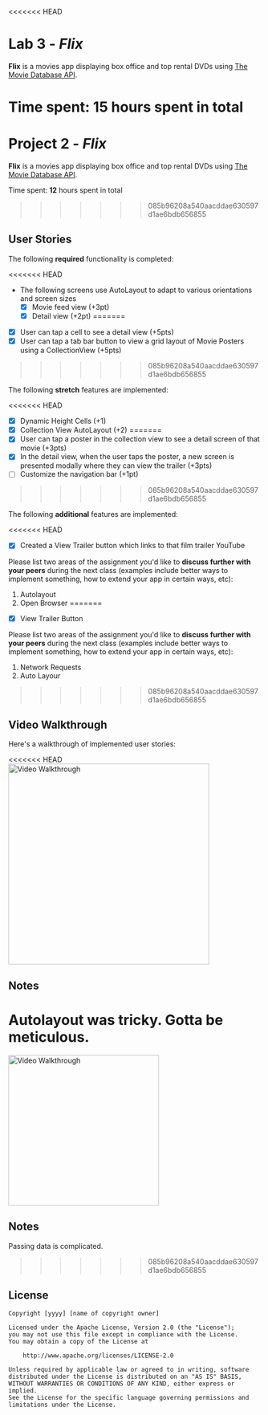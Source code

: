 <<<<<<< HEAD
# Lab 3 - *Flix*

**Flix** is a movies app displaying box office and top rental DVDs using [The Movie Database API](http://docs.themoviedb.apiary.io/#).

Time spent: **15** hours spent in total
=======
# Project 2 - *Flix*

**Flix** is a movies app displaying box office and top rental DVDs using [The Movie Database API](http://docs.themoviedb.apiary.io/#).

Time spent: **12** hours spent in total
>>>>>>> 085b96208a540aacddae630597d1ae6bdb656855

## User Stories

The following **required** functionality is completed:

<<<<<<< HEAD
- The following screens use AutoLayout to adapt to various orientations and screen sizes
   - [x] Movie feed view (+3pt)
   - [x] Detail view (+2pt)
=======
- [x] User can tap a cell to see a detail view (+5pts)
- [x] User can tap a tab bar button to view a grid layout of Movie Posters using a CollectionView (+5pts)
>>>>>>> 085b96208a540aacddae630597d1ae6bdb656855

The following **stretch** features are implemented:

<<<<<<< HEAD
- [x] Dynamic Height Cells (+1)
- [x] Collection View AutoLayout (+2)
=======
- [x] User can tap a poster in the collection view to see a detail screen of that movie (+3pts)
- [x] In the detail view, when the user taps the poster, a new screen is presented modally where they can view the trailer (+3pts)
- [ ] Customize the navigation bar (+1pt)
>>>>>>> 085b96208a540aacddae630597d1ae6bdb656855

The following **additional** features are implemented:

<<<<<<< HEAD
- [x] Created a View Trailer button which links to that film trailer YouTube

Please list two areas of the assignment you'd like to **discuss further with your peers** during the next class (examples include better ways to implement something, how to extend your app in certain ways, etc):

1. Autolayout
2. Open Browser
=======
- [x] View Trailer Button

Please list two areas of the assignment you'd like to **discuss further with your peers** during the next class (examples include better ways to implement something, how to extend your app in certain ways, etc):

1. Network Requests
2. Auto Layour
>>>>>>> 085b96208a540aacddae630597d1ae6bdb656855

## Video Walkthrough

Here's a walkthrough of implemented user stories:

<<<<<<< HEAD
<img src='flix.gif' title='Video Walkthrough' width='400' alt='Video Walkthrough' />

## Notes

Autolayout was tricky. Gotta be meticulous.
=======
<img src='flix.gif' title='Video Walkthrough' width='300' alt='Video Walkthrough' />

## Notes

Passing data is complicated.
>>>>>>> 085b96208a540aacddae630597d1ae6bdb656855

## License

    Copyright [yyyy] [name of copyright owner]

    Licensed under the Apache License, Version 2.0 (the "License");
    you may not use this file except in compliance with the License.
    You may obtain a copy of the License at

        http://www.apache.org/licenses/LICENSE-2.0

    Unless required by applicable law or agreed to in writing, software
    distributed under the License is distributed on an "AS IS" BASIS,
    WITHOUT WARRANTIES OR CONDITIONS OF ANY KIND, either express or implied.
    See the License for the specific language governing permissions and
    limitations under the License.
